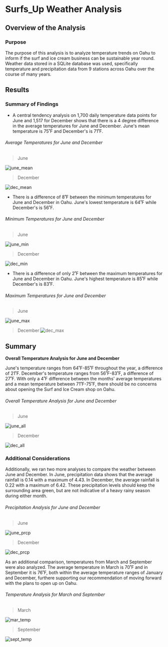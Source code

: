 # Surfs_Up Weather Analysis

## Overview of the Analysis 

### Purpose

The purpose of this analysis is to analyze temperature trends on Oahu to inform if the surf and ice cream business can be sustainable year round. Weather data stored in a SQLite database was used, specifically temperature and precipitation data from 9 stations across Oahu over the course of many years. 

## Results

### Summary of Findings

* A central tendency analysis on 1,700 daily temperature data points for June and 1,517 for December shows that there is a 4 degree difference in the average temperatures for June and December. June's mean temperature is 75˚F and December's is 71˚F. 

###### Average Temperatures for June and December
> June

![june_mean](https://user-images.githubusercontent.com/77405273/113019637-ace6cb00-9136-11eb-9fad-8037546e9b40.png)

> December

![dec_mean](https://user-images.githubusercontent.com/77405273/113019639-ad7f6180-9136-11eb-817e-9d45a9836b48.png)

* There is a difference of 8˚F between the minimum temperatures for June and December in Oahu. June's lowest temperature is 64˚F while December's is 56˚F.

###### Minimum Temperatures for June and December
> June

![june_min](https://user-images.githubusercontent.com/77405273/113019641-ae17f800-9136-11eb-8752-3a897238b4eb.png)

> December

![dec_min](https://user-images.githubusercontent.com/77405273/113019645-aeb08e80-9136-11eb-8aed-39167757a01f.png)

* There is a difference of only 2˚F between the maximum temperatures for June and December in Oahu. June's highest temperature is 85˚F while December's is 83˚F.

###### Maximum Temperatures for June and December
> June

![june_max](https://user-images.githubusercontent.com/77405273/113019651-aeb08e80-9136-11eb-9090-8d82ab2deb70.png)

> December
![dec_max](https://user-images.githubusercontent.com/77405273/113019655-af492500-9136-11eb-8483-bb07b967b0fa.png)

## Summary

__Overall Temperature Analysis for June and December__

June's temperature ranges from 64˚F-85˚F throughout the year, a difference of 21˚F. December's temperature ranges from 56˚F-83˚F, a difference of 27˚F. With only a 4˚F difference between the months' average temperatures and a mean temperature between 71˚F-75˚F, there should be no concerns about opening the Surf and Ice Cream shop on Oahu.  

###### Overall Temperature Analysis for June and December
> June

![june_all](https://user-images.githubusercontent.com/77405273/113019634-ac4e3480-9136-11eb-8fda-5ce77de1e339.png)

> December

![dec_all](https://user-images.githubusercontent.com/77405273/113019638-ad7f6180-9136-11eb-86ab-f9b7479767da.png)

### Additional Considerations

Additionally, we ran two more analyses to compare the weather between June and December. In June, precipitation data shows that the average rainfall is 0.14 with a maximum of 4.43. In December, the average rainfall is 0.22 with a maximum of 6.42. These precipitation levels should keep the surrounding area green, but are not indicative of a heavy rainy season during either month. 

###### Precipitation Analysis for June and December
> June

![june_prcp](https://user-images.githubusercontent.com/77405273/113019640-ad7f6180-9136-11eb-8bd3-9572df9a856b.png)

> December

![dec_prcp](https://user-images.githubusercontent.com/77405273/113019642-ae17f800-9136-11eb-9e97-e1aabb66d66a.png)

As an additional comparison, temperatures from March and September were also analyzed. The average temperature in March is 70˚F and in September it is 76˚F, both within the average temperature ranges of January and December, furthere supporting our recommendation of moving forward with the plans to open up on Oahu.

###### Temperature Analysis for March and September
> March

![mar_temp](https://user-images.githubusercontent.com/77405273/113019649-aeb08e80-9136-11eb-8a51-2fb949251af8.png)

> September

![sept_temp](https://user-images.githubusercontent.com/77405273/113019653-af492500-9136-11eb-801c-95f27ff95a9d.png)
